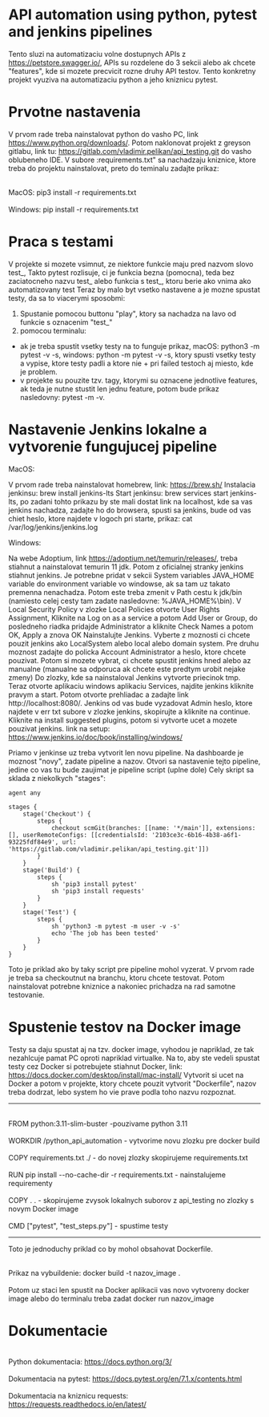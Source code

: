 # API automation using python, pytest and jenkins pipelines

Tento sluzi na automatizaciu volne dostupnych APIs z https://petstore.swagger.io/, APIs su rozdelene do 3 sekcii
alebo ak chcete "features", kde si mozete precvicit rozne druhy API testov.
Tento konkretny projekt vyuziva na automatizaciu python a jeho kniznicu pytest.

# Prvotne nastavenia

V prvom rade treba nainstalovat python do vasho PC, link https://www.python.org/downloads/.
Potom naklonovat projekt z greyson gitlabu, link tu: https://gitlab.com/vladimir.pelikan/api_testing.git
do vasho oblubeneho IDE.
V subore :requirements.txt" sa nachadzaju kniznice, ktore treba do projektu nainstalovat, preto do teminalu zadajte 
prikaz:

<br>MacOS: pip3 install -r requirements.txt </br>
<br>Windows: pip install -r requirements.txt </br>

# Praca s testami

V projekte si mozete vsimnut, ze niektore funkcie maju pred nazvom slovo test_,
Takto pytest rozlisuje, ci je funkcia bezna (pomocna), teda bez zaciatocneho nazvu test_
alebo funkcia s test_, ktoru berie ako vnima ako automatizovany test
Teraz by malo byt vsetko nastavene a je mozne spustat testy, da sa to viacerymi sposobmi:

1. Spustanie pomocou buttonu "play", ktory sa nachadza na lavo od funkcie s oznacenim "test_"
2. pomocou terminalu:
- ak je treba spustit vsetky testy na to funguje prikaz, macOS: python3 -m pytest -v -s, windows: python -m pytest -v -s, ktory spusti vsetky testy a vypise, ktore testy padli a ktore nie + pri failed testoch aj miesto, kde je problem.
- v projekte su pouzite tzv. tagy, ktorymi su oznacene jednotlive features, ak teda je nutne stustit len jednu feature, potom bude prikaz nasledovny: pytest -m <tag> -v. 


# Nastavenie Jenkins lokalne a vytvorenie fungujucej pipeline

MacOS:

V prvom rade treba nainstalovat homebrew, link: https://brew.sh/
Instalacia jenkinsu: brew install jenkins-lts
Start jenkinsu: brew services start jenkins-lts, po zadani tohto prikazu by ste mali dostat link na localhost, kde sa vas jenkins nachadza,
zadajte ho do browsera, spusti sa jenkins, bude od vas chiet heslo, ktore najdete v logoch pri starte, prikaz: 
cat /var/log/jenkins/jenkins.log

Windows:

Na webe Adoptium, link https://adoptium.net/temurin/releases/, treba stiahnut a nainstalovat temurin 11 jdk. Potom z
oficialnej stranky jenkins stiahnut jenkins. Je potrebne pridat v sekcii System variables JAVA_HOME variable do environment variable
vo windowse, ak sa tam uz takato premenna nenachadza. Potom este treba zmenit v Path cestu k jdk/bin (namiesto celej cesty
tam zadate nasledovne: %JAVA_HOME%\bin).
V Local Security Policy v zlozke Local Policies otvorte User Rights Assignment, Kliknite na Log on as a service a potom 
Add User or Group, do posledneho riadka pridajde Administrator a kliknite Check Names a potom OK, Apply a znova OK
Nainstalujte Jenkins. Vyberte z moznosti ci chcete pouzit jenkins ako LocalSystem alebo local alebo domain system.
Pre druhu moznost zadajte do policka Account Administrator a heslo, ktore chcete pouzivat.
Potom si mozete vybrat, ci chcete spustit jenkins hned alebo az manualne (manualne sa odporuca ak chcete este predtym urobit nejake zmeny)
Do zlozky, kde sa nainstaloval Jenkins vytvorte priecinok tmp. Teraz otvorte aplikaciu windows aplikaciu Services, najdite jenkins
kliknite pravym a start.
Potom otvorte prehliadac a zadajte link http://localhost:8080/. Jenkins od vas bude vyzadovat Admin heslo, ktore najdete
v err txt subore v zlozke jenkins, skopirujte a kliknite na continue. Kliknite na install suggested plugins, potom si
vytvorte ucet a mozete pouzivat jenkins.
link na setup: https://www.jenkins.io/doc/book/installing/windows/

Priamo v jenkinse uz treba vytvorit len novu pipeline. Na dashboarde je moznost "novy", zadate pipeline a nazov.
Otvori sa nastavenie tejto pipeline, jedine co vas tu bude zaujimat je pipeline script (uplne dole)
Cely skript sa sklada z niekolkych "stages":

    agent any

    stages {
        stage('Checkout') {
            steps {
                checkout scmGit(branches: [[name: '*/main']], extensions: [], userRemoteConfigs: [[credentialsId: '2103ce3c-6b16-4b38-a6f1-93225fdf84e9', url: 'https://gitlab.com/vladimir.pelikan/api_testing.git']])
            }
        }
        stage('Build') {
            steps {
                sh 'pip3 install pytest'
                sh 'pip3 install requests'
            }    
        }
        stage('Test') {
            steps {
                sh 'python3 -m pytest -m user -v -s'
                echo 'The job has been tested'
            }
        }
    }

Toto je priklad ako by taky script pre pipeline mohol vyzerat.
V prvom rade je treba sa checkoutnut na branchu, ktoru chcete testovat.
Potom nainstalovat potrebne kniznice a nakoniec prichadza na rad samotne testovanie.

# Spustenie testov na Docker image

Testy sa daju spustat aj na tzv. docker image, vyhodou je napriklad, ze tak nezahlcuje pamat PC oproti napriklad virtualke.
Na to, aby ste vedeli spustat testy cez Docker si potrebujete stiahnut Docker, link: https://docs.docker.com/desktop/install/mac-install/
Vytvorit si ucet na Docker a potom v projekte, ktory chcete pouzit vytvorit "Dockerfile", nazov treba dodrzat, lebo system ho vie prave podla toho nazvu rozpoznat.
***
<br>FROM python:3.11-slim-buster  -pouzivame python 3.11 </br>
<br>WORKDIR /python_api_automation - vytvorime novu zlozku pre docker build </br>
<br>COPY requirements.txt ./ - do novej zlozky skopirujeme requirements.txt </br>
<br>RUN pip install --no-cache-dir -r requirements.txt - nainstalujeme requirementy </br>
<br>COPY . . - skopirujeme zvysok  lokalnych suborov z api_testing no zlozky s novym Docker image </br>
<br>CMD ["pytest", "test_steps.py"] - spustime testy </br>

***

Toto je jednoduchy priklad co by mohol obsahovat Dockerfile.

<br> Prikaz na vybuildenie: docker build -t nazov_image . </br>
<br> Potom uz staci len spustit na Docker aplikacii vas novo vytvoreny docker image alebo do terminalu treba zadat  docker run nazov_image </br>


# Dokumentacie

<br> Python dokumentacia: https://docs.python.org/3/ </br>
<br> Dokumentacia na pytest: https://docs.pytest.org/en/7.1.x/contents.html </br>
<br> Dokumentacia na kniznicu requests: https://requests.readthedocs.io/en/latest/ </br>


